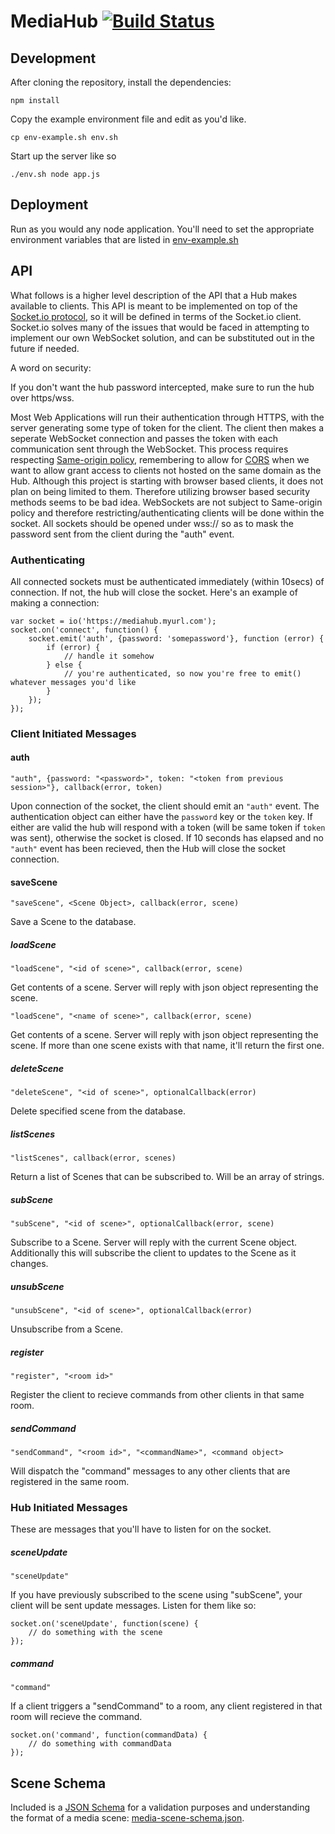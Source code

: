 MediaHub [![Build Status](https://travis-ci.org/Colum-SMA-Dev/MediaHub.svg?branch=master)](https://travis-ci.org/Colum-SMA-Dev/MediaHub)
========

## Development

After cloning the repository, install the dependencies:

```
npm install
```

Copy the example environment file and edit as you'd like.  

```
cp env-example.sh env.sh
```

Start up the server like so

```
./env.sh node app.js
```

## Deployment

Run as you would any node application.  You'll need to set the appropriate environment variables that are listed in [env-example.sh](env-example.sh)

## API


What follows is a higher level description of the API that a Hub makes available to clients.  This API is meant to be implemented on top of the [Socket.io protocol](https://github.com/Automattic/socket.io-protocol), so it will be defined in terms of the Socket.io client.  Socket.io solves many of the issues that would be faced in attempting to implement our own WebSocket solution, and can be substituted out in the future if needed.

A word on security:

If you don't want the hub password intercepted, make sure to run the hub over https/wss.

Most Web Applications will run their authentication through HTTPS, with the server generating some type of token for the client.  The client then makes a seperate WebSocket connection and passes the token with each communication sent through the WebSocket.  This process requires respecting [Same-origin policy](https://en.wikipedia.org/wiki/Same-origin_policy), remembering to allow for [CORS](https://en.wikipedia.org/wiki/Same-origin_policy#Cross-Origin_Resource_Sharing) when we want to allow grant access to clients not hosted on the same domain as the Hub.  Although this project is starting with browser based clients, it does not plan on being limited to them.  Therefore utilizing browser based security methods seems to be bad idea.  WebSockets are not subject to Same-origin policy and therefore restricting/authenticating clients will be done within the socket.  All sockets should be opened under wss:// so as to mask the password sent from the client during the "auth" event.


### Authenticating

All connected sockets must be authenticated immediately (within 10secs) of connection.  If not, the hub will close the socket.  Here's an example of making a connection:

```
var socket = io('https://mediahub.myurl.com');
socket.on('connect', function() {
    socket.emit('auth', {password: 'somepassword'}, function (error) {
        if (error) {
            // handle it somehow
        } else {
            // you're authenticated, so now you're free to emit() whatever messages you'd like
        }
    });
});
```

### Client Initiated Messages

#### auth

`"auth", {password: "<password>", token: "<token from previous session>"}, callback(error, token)`

Upon connection of the socket, the client should emit an `"auth"` event.  The authentication object can either have the `password` key or the `token` key.  If either are valid the hub will respond with a token (will be same token if `token` was sent), otherwise the socket is closed.  If 10 seconds has elapsed and no `"auth"` event has been recieved, then the Hub will close the socket connection.

#### saveScene

`"saveScene", <Scene Object>, callback(error, scene)`

Save a Scene to the database.

##### loadScene

`"loadScene", "<id of scene>", callback(error, scene)`

Get contents of a scene.  Server will reply with json object representing the scene.

`"loadScene", "<name of scene>", callback(error, scene)`

Get contents of a scene.  Server will reply with json object representing the scene. If more than one scene exists with that name, it'll return the first one.  


##### deleteScene 

`"deleteScene", "<id of scene>", optionalCallback(error)`

Delete specified scene from the database.

##### listScenes

`"listScenes", callback(error, scenes)`

Return a list of Scenes that can be subscribed to.  Will be an array of strings.

##### subScene

`"subScene", "<id of scene>", optionalCallback(error, scene)`

Subscribe to a Scene.  Server will reply with the current Scene object.  Additionally this will subscribe the client to updates to the Scene as it changes. 

##### unsubScene

`"unsubScene", "<id of scene>", optionalCallback(error)`

Unsubscribe from a Scene.

##### register

`"register", "<room id>"`

Register the client to recieve commands from other clients in that same room.

##### sendCommand

`"sendCommand", "<room id>", "<commandName>", <command object>`

Will dispatch the "command" messages to any other clients that are registered in the same room.



### Hub Initiated Messages

These are messages that you'll have to listen for on the socket. 

##### sceneUpdate

`"sceneUpdate"`

If you have previously subscribed to the scene using "subScene", your client will be sent update messages.  Listen for them like so:

```
socket.on('sceneUpdate', function(scene) {
    // do something with the scene
});
```

##### command

`"command"`

If a client triggers a "sendCommand" to a room, any client registered in that room will recieve the command.

```
socket.on('command', function(commandData) {
    // do something with commandData
});
```


## Scene Schema

Included is a [JSON Schema](http://json-schema.org/) for a validation purposes and understanding the format of a media scene: [media-scene-schema.json](docs/media-scene-schema.json).
